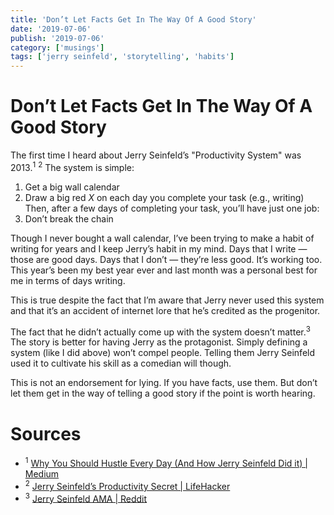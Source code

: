 ```yaml
---
title: 'Don’t Let Facts Get In The Way Of A Good Story'
date: '2019-07-06'
publish: '2019-07-06'
category: ['musings']
tags: ['jerry seinfeld', 'storytelling', 'habits']
---
```


# Don’t Let Facts Get In The Way Of A Good Story

The first time I heard about Jerry Seinfeld’s "Productivity System" was 2013.<sup>1</sup> <sup>2</sup> The system is simple:

1. Get a big wall calendar
2. Draw a big red _X_ on each day you complete your task (e.g., writing)
   Then, after a few days of completing your task, you’ll have just one job:
3. Don’t break the chain

Though I never bought a wall calendar, I’ve been trying to make a habit of writing for years and I keep Jerry’s habit in my mind. Days that I write — those are good days. Days that I don’t — they’re less good. It’s working too. This year’s been my best year ever and last month was a personal best for me in terms of days writing.

This is true despite the fact that I’m aware that Jerry never used this system and that it’s an accident of internet lore that he’s credited as the progenitor.

The fact that he didn’t actually come up with the system doesn’t matter.<sup>3</sup> The story is better for having Jerry as the protagonist. Simply defining a system (like I did above) won’t compel people. Telling them Jerry Seinfeld used it to cultivate his skill as a comedian will though.

This is not an endorsement for lying. If you have facts, use them. But don’t let them get in the way of telling a good story if the point is worth hearing.

# Sources

-   <sup>1</sup> [Why You Should Hustle Every Day (And How Jerry Seinfeld Did it) | Medium](https://medium.com/busy-building-things/why-you-should-hustle-every-day-and-how-jerry-seinfeld-did-it-1d0e7ca7d104)
-   <sup>2</sup> [Jerry Seinfeld’s Productivity Secret | LifeHacker](https://lifehacker.com/jerry-seinfelds-productivity-secret-281626)
-   <sup>3</sup> [Jerry Seinfeld AMA | Reddit](https://www.reddit.com/r/IAmA/comments/1ujvrg/jerry_seinfeld_here_i_will_give_you_an_answer/ceitfxh/)
